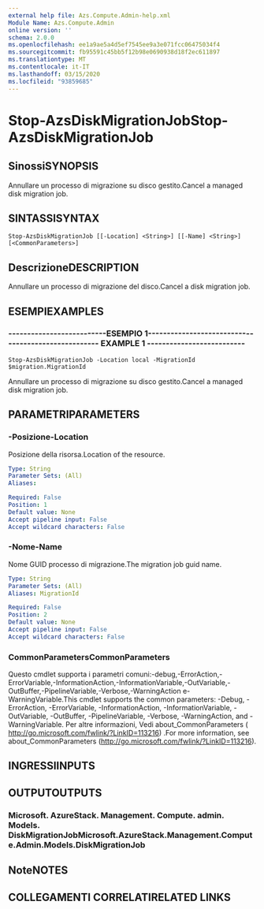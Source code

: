 ```yaml
---
external help file: Azs.Compute.Admin-help.xml
Module Name: Azs.Compute.Admin
online version: ''
schema: 2.0.0
ms.openlocfilehash: ee1a9ae5a4d5ef7545ee9a3e071fcc06475034f4
ms.sourcegitcommit: fb95591c45bb5f12b98e0690938d18f2ec611897
ms.translationtype: MT
ms.contentlocale: it-IT
ms.lasthandoff: 03/15/2020
ms.locfileid: "93859685"
---
```

# <span data-ttu-id="9c344-101">Stop-AzsDiskMigrationJob</span><span class="sxs-lookup"><span data-stu-id="9c344-101">Stop-AzsDiskMigrationJob</span></span>

## <span data-ttu-id="9c344-102">Sinossi</span><span class="sxs-lookup"><span data-stu-id="9c344-102">SYNOPSIS</span></span>
<span data-ttu-id="9c344-103">Annullare un processo di migrazione su disco gestito.</span><span class="sxs-lookup"><span data-stu-id="9c344-103">Cancel a managed disk migration job.</span></span>

## <span data-ttu-id="9c344-104">SINTASSI</span><span class="sxs-lookup"><span data-stu-id="9c344-104">SYNTAX</span></span>

```
Stop-AzsDiskMigrationJob [[-Location] <String>] [[-Name] <String>] [<CommonParameters>]
```

## <span data-ttu-id="9c344-105">Descrizione</span><span class="sxs-lookup"><span data-stu-id="9c344-105">DESCRIPTION</span></span>
<span data-ttu-id="9c344-106">Annullare un processo di migrazione del disco.</span><span class="sxs-lookup"><span data-stu-id="9c344-106">Cancel a disk migration job.</span></span>

## <span data-ttu-id="9c344-107">ESEMPI</span><span class="sxs-lookup"><span data-stu-id="9c344-107">EXAMPLES</span></span>

### <span data-ttu-id="9c344-108">--------------------------ESEMPIO 1--------------------------</span><span class="sxs-lookup"><span data-stu-id="9c344-108">-------------------------- EXAMPLE 1 --------------------------</span></span>
```
Stop-AzsDiskMigrationJob -Location local -MigrationId $migration.MigrationId
```

<span data-ttu-id="9c344-109">Annullare un processo di migrazione su disco gestito.</span><span class="sxs-lookup"><span data-stu-id="9c344-109">Cancel a managed disk migration job.</span></span>

## <span data-ttu-id="9c344-110">PARAMETRI</span><span class="sxs-lookup"><span data-stu-id="9c344-110">PARAMETERS</span></span>

### <span data-ttu-id="9c344-111">-Posizione</span><span class="sxs-lookup"><span data-stu-id="9c344-111">-Location</span></span>
<span data-ttu-id="9c344-112">Posizione della risorsa.</span><span class="sxs-lookup"><span data-stu-id="9c344-112">Location of the resource.</span></span>

```yaml
Type: String
Parameter Sets: (All)
Aliases: 

Required: False
Position: 1
Default value: None
Accept pipeline input: False
Accept wildcard characters: False
```

### <span data-ttu-id="9c344-113">-Nome</span><span class="sxs-lookup"><span data-stu-id="9c344-113">-Name</span></span>
<span data-ttu-id="9c344-114">Nome GUID processo di migrazione.</span><span class="sxs-lookup"><span data-stu-id="9c344-114">The migration job guid name.</span></span>

```yaml
Type: String
Parameter Sets: (All)
Aliases: MigrationId

Required: False
Position: 2
Default value: None
Accept pipeline input: False
Accept wildcard characters: False
```

### <span data-ttu-id="9c344-115">CommonParameters</span><span class="sxs-lookup"><span data-stu-id="9c344-115">CommonParameters</span></span>
<span data-ttu-id="9c344-116">Questo cmdlet supporta i parametri comuni:-debug,-ErrorAction,-ErrorVariable,-InformationAction,-InformationVariable,-OutVariable,-OutBuffer,-PipelineVariable,-Verbose,-WarningAction e-WarningVariable.</span><span class="sxs-lookup"><span data-stu-id="9c344-116">This cmdlet supports the common parameters: -Debug, -ErrorAction, -ErrorVariable, -InformationAction, -InformationVariable, -OutVariable, -OutBuffer, -PipelineVariable, -Verbose, -WarningAction, and -WarningVariable.</span></span> <span data-ttu-id="9c344-117">Per altre informazioni, Vedi about_CommonParameters ( http://go.microsoft.com/fwlink/?LinkID=113216) .</span><span class="sxs-lookup"><span data-stu-id="9c344-117">For more information, see about_CommonParameters (http://go.microsoft.com/fwlink/?LinkID=113216).</span></span>

## <span data-ttu-id="9c344-118">INGRESSI</span><span class="sxs-lookup"><span data-stu-id="9c344-118">INPUTS</span></span>

## <span data-ttu-id="9c344-119">OUTPUT</span><span class="sxs-lookup"><span data-stu-id="9c344-119">OUTPUTS</span></span>

### <span data-ttu-id="9c344-120">Microsoft. AzureStack. Management. Compute. admin. Models. DiskMigrationJob</span><span class="sxs-lookup"><span data-stu-id="9c344-120">Microsoft.AzureStack.Management.Compute.Admin.Models.DiskMigrationJob</span></span>

## <span data-ttu-id="9c344-121">Note</span><span class="sxs-lookup"><span data-stu-id="9c344-121">NOTES</span></span>

## <span data-ttu-id="9c344-122">COLLEGAMENTI CORRELATI</span><span class="sxs-lookup"><span data-stu-id="9c344-122">RELATED LINKS</span></span>

